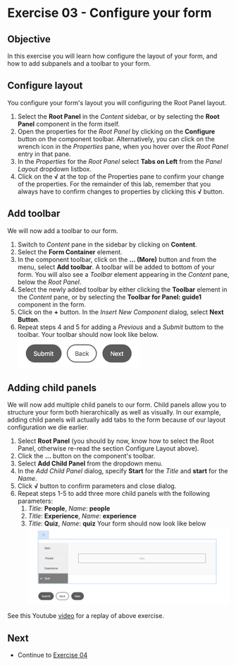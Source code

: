 # Exercise 03 - Configure your form

## Objective
In this exercise you will learn how configure the layout of your form, and how to add subpanels and a toolbar to your form.

## Configure layout
You configure your form's layout you will configuring the Root Panel layout.
1. Select the **Root Panel** in the *Content* sidebar, or by selecting the **Root Panel** component in the form itself.
2. Open the properties for the *Root Panel* by clicking on the **Configure** button on the component toolbar. Alternatively, you can click on the wrench icon in the *Properties* pane, when you hover over the *Root Panel* entry in that pane.
3. In the *Properties* for the *Root Panel* select **Tabs on Left** from the *Panel Layout* dropdown listbox.
4. Click on the **√** at the top of the Properties pane to confirm your change of the properties. For the remainder of this lab, remember that you always have to confirm changes to properties by clicking this **√** button.

## Add toolbar
We will now add a toolbar to our form.
1. Switch to *Content* pane in the sidebar by clicking on **Content**.
2. Select the **Form Container** element.
3. In the component toolbar, click on the **... (More)** button and from the menu, select **Add toolbar**. A toolbar will be added to bottom of your form. You will also see a *Toolbar* element appearing in the *Content* pane, below the *Root Panel*.
4. Select the newly added toolbar by either clicking the **Toolbar** element in the *Content* pane, or by selecting the **Toolbar for Panel: guide1** component in the form.
5. Click on the **+** button. In the *Insert New Component* dialog, select **Next Button**.
6. Repeat steps 4 and 5 for adding a *Previous* and a *Submit* buttom to the toolbar.
Your toolbar should now look like below.\
![Toolbar](../images/toolbar.png)

## Adding child panels
We will now add multiple child panels to our form. Child panels allow you to structure your form both hierarchically as well as visually. In our example, adding child panels will actually add tabs to the form because of our layout configuration we die earlier.
1. Select **Root Panel** (you should by now, know how to select the Root Panel, otherwise re-read the section Configure Layout above).
2. Click the **...** button on the component's toolbar.
3. Select **Add Child Panel** from the dropdown menu. 
4. In the *Add Child Panel* dialog, specify **Start** for the *Title* and **start** for the *Name*.
5. Click **√** button to confirm parameters and close dialog.
6. Repeat steps 1-5 to add three more child panels with the following parameters:
   1. *Title*: **People**, *Name*: **people**
   2. *Title*: **Experience**, *Name*: **experience**
   3. *Title*: **Quiz**, *Name*: **quiz**
Your form should now look like below\
![Panels](../images/panels.png)

See this Youtube [video](https://youtu.be/F7PUK7_ZGcE) for a replay of above exercise.

## Next
* Continue to [Exercise 04](../exercise04/)
